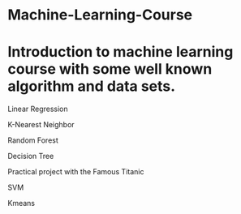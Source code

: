 # Machine-Learning-Course
# Introduction to machine learning course with some well known algorithm and data sets.

Linear Regression 

K-Nearest Neighbor

Random Forest

Decision Tree

Practical project with the Famous Titanic

SVM

Kmeans

